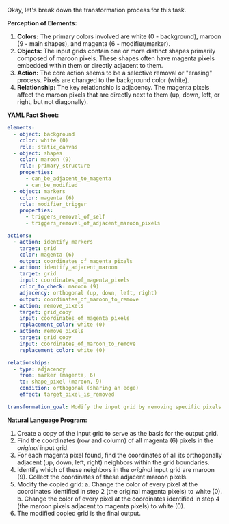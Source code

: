 Okay, let's break down the transformation process for this task.

**Perception of Elements:**

1.  **Colors:** The primary colors involved are white (0 - background), maroon (9 - main shapes), and magenta (6 - modifier/marker).
2.  **Objects:** The input grids contain one or more distinct shapes primarily composed of maroon pixels. These shapes often have magenta pixels embedded within them or directly adjacent to them.
3.  **Action:** The core action seems to be a selective removal or "erasing" process. Pixels are changed to the background color (white).
4.  **Relationship:** The key relationship is adjacency. The magenta pixels affect the maroon pixels that are directly next to them (up, down, left, or right, but not diagonally).

**YAML Fact Sheet:**


```yaml
elements:
  - object: background
    color: white (0)
    role: static_canvas
  - object: shapes
    color: maroon (9)
    role: primary_structure
    properties:
      - can_be_adjacent_to_magenta
      - can_be_modified
  - object: markers
    color: magenta (6)
    role: modifier_trigger
    properties:
      - triggers_removal_of_self
      - triggers_removal_of_adjacent_maroon_pixels

actions:
  - action: identify_markers
    target: grid
    color: magenta (6)
    output: coordinates_of_magenta_pixels
  - action: identify_adjacent_maroon
    target: grid
    input: coordinates_of_magenta_pixels
    color_to_check: maroon (9)
    adjacency: orthogonal (up, down, left, right)
    output: coordinates_of_maroon_to_remove
  - action: remove_pixels
    target: grid_copy
    input: coordinates_of_magenta_pixels
    replacement_color: white (0)
  - action: remove_pixels
    target: grid_copy
    input: coordinates_of_maroon_to_remove
    replacement_color: white (0)

relationships:
  - type: adjacency
    from: marker (magenta, 6)
    to: shape_pixel (maroon, 9)
    condition: orthogonal (sharing an edge)
    effect: target_pixel_is_removed

transformation_goal: Modify the input grid by removing specific pixels based on the location of magenta markers.
```


**Natural Language Program:**

1.  Create a copy of the input grid to serve as the basis for the output grid.
2.  Find the coordinates (row and column) of all magenta (6) pixels in the *original* input grid.
3.  For each magenta pixel found, find the coordinates of all its orthogonally adjacent (up, down, left, right) neighbors within the grid boundaries.
4.  Identify which of these neighbors in the *original* input grid are maroon (9). Collect the coordinates of these adjacent maroon pixels.
5.  Modify the copied grid:
    a.  Change the color of every pixel at the coordinates identified in step 2 (the original magenta pixels) to white (0).
    b.  Change the color of every pixel at the coordinates identified in step 4 (the maroon pixels adjacent to magenta pixels) to white (0).
6.  The modified copied grid is the final output.